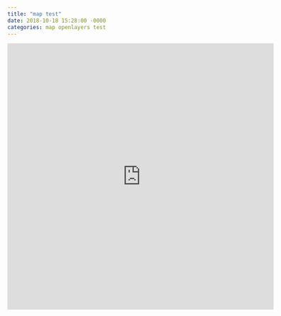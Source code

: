 ```yaml
---
title: "map test"
date: 2018-10-18 15:28:00 -0000
categories: map openlayers test
---
```

<p>
<embed src="https://monanhip.github.io/study/example/accessible.html" style="width:600px;height:600px;"/>
</p>
